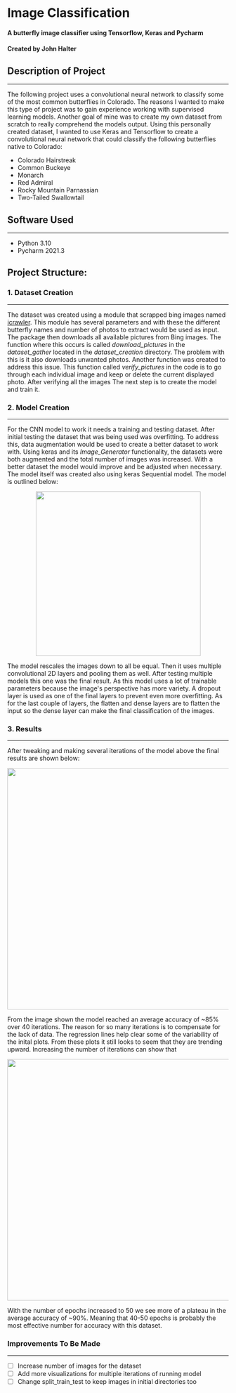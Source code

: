 # Image Classification
#### A butterfly image classifier using Tensorflow, Keras and Pycharm
#### Created by John Halter

## Description of Project
___
The following project uses a convolutional neural network to classify some of the most common butterflies in Colorado.
The reasons I wanted to make this type of project was to gain experience working with supervised learning models.
Another goal of mine was to create my own dataset from scratch to really comprehend the models output.
Using this personally created dataset, I wanted  to use Keras and Tensorflow to create a
convolutional neural network that could classify the following butterflies native to Colorado:
- Colorado Hairstreak
- Common Buckeye
- Monarch
- Red Admiral
- Rocky Mountain Parnassian
- Two-Tailed Swallowtail

## Software Used
___
- Python 3.10
- Pycharm 2021.3

## Project Structure:

### 1. Dataset Creation
___
The dataset was created using a module that scrapped bing images named 
[icrawler](https://icrawler.readthedocs.io/en/latest/builtin.html). This module has several parameters and with these
the different butterfly names and number of photos to extract would be used as input. 
The package then downloads all available pictures from Bing images. The function where this occurs is called 
*download_pictures* in the *dataset_gather* located in the *dataset_creation* directory.
The problem with this is it also downloads unwanted photos. Another function was created to address this issue.
This function called *verify_pictures* in the code is to go through each individual image and keep or delete the 
current displayed photo. After verifying all the images The next step is to create the model and train it.
### 2. Model Creation
___
For the CNN model to work it needs a training and testing dataset. After initial testing the dataset that was being used 
was overfitting. To address this, data augmentation would be used to create a better dataset to work with. 
Using keras and its *Image_Generator* functionality, the datasets were both augmented and the total number of images
was increased. With a better dataset the model would improve and be adjusted when necessary. 
The model itself was created also using keras Sequential model. The model is outlined below:

<p align="center">
  <img src="C:\Users\Johnny\PycharmProjects\Image_Classification\images\cnn_outline_model.png" width="375" />
</p>

The model rescales the images down to all be equal. Then it uses multiple convolutional 2D layers and pooling
them as well. After testing multiple models this one was the final result.
As this model uses a lot of trainable parameters because the image's perspective has more variety.
A dropout layer is used as one of the final layers to prevent even more overfitting. As for the last couple of layers,
the flatten and dense layers are to flatten the input so the dense layer can make the final classification of the images.
### 3. Results
___
After tweaking and making several iterations of the model above the final results are shown below:
<p align="center">
  <img src="C:\Users\Johnny\PycharmProjects\Image_Classification\images\model_accuracy_loss_plot.png" width="550" />
</p>
From the image shown the model reached an average accuracy of ~85% over 40 iterations. The reason for so many iterations is to 
compensate for the lack of data. The regression lines help clear some of the variability of the inital plots.
From these plots it still looks to seem that they are trending upward. Increasing the number of iterations can show that

<p align="center">
  <img src="C:\Users\Johnny\PycharmProjects\Image_Classification\images\model_accuracy_loss_plot50.png" width="550" />
</p>

With the number of epochs increased to 50 we see more of a plateau in the average accuracy of ~90%. 
Meaning that 40-50 epochs is probably the most effective number for accuracy with this dataset. 

### Improvements To Be Made
___

- [ ] Increase number of images for the dataset
- [ ] Add more visualizations for multiple iterations of running model
- [ ] Change split_train_test to keep images in initial directories too